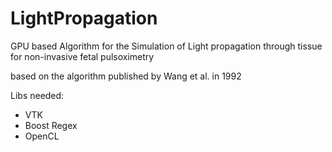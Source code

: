 # LightPropagation
GPU based Algorithm for the Simulation of Light propagation through tissue for non-invasive fetal pulsoximetry

based on the algorithm published by Wang et al. in 1992

Libs needed:
- VTK
- Boost Regex
- OpenCL

